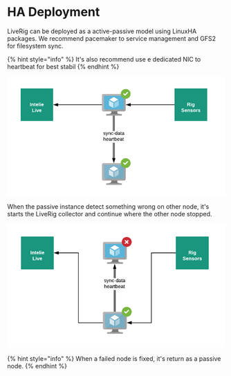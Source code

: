 # HA Deployment

LiveRig can be deployed as a active-passive model using LinuxHA packages. We recommend pacemaker to service management and GFS2 for filesystem sync.

{% hint style="info" %}
It's also recommend use e dedicated NIC to heartbeat for best stabil
{% endhint %}

![LiveRig HA architecture](<../.gitbook/assets/LiveRig Architecture (3).png>)

When the passive instance detect something wrong on other node, it's starts the LiveRig collector and continue where the other node stopped.&#x20;

![LiveRig HA architecture on failed environment.](<../.gitbook/assets/LiveRig Architecture (4).png>)

{% hint style="info" %}
When a failed node is fixed, it's return as a passive node.&#x20;
{% endhint %}


